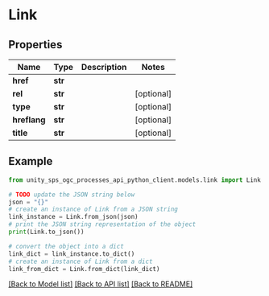 # Link


## Properties

Name | Type | Description | Notes
------------ | ------------- | ------------- | -------------
**href** | **str** |  | 
**rel** | **str** |  | [optional] 
**type** | **str** |  | [optional] 
**hreflang** | **str** |  | [optional] 
**title** | **str** |  | [optional] 

## Example

```python
from unity_sps_ogc_processes_api_python_client.models.link import Link

# TODO update the JSON string below
json = "{}"
# create an instance of Link from a JSON string
link_instance = Link.from_json(json)
# print the JSON string representation of the object
print(Link.to_json())

# convert the object into a dict
link_dict = link_instance.to_dict()
# create an instance of Link from a dict
link_from_dict = Link.from_dict(link_dict)
```
[[Back to Model list]](../README.md#documentation-for-models) [[Back to API list]](../README.md#documentation-for-api-endpoints) [[Back to README]](../README.md)


